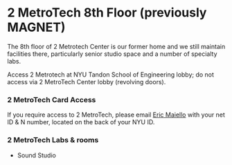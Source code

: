 # 2 MetroTech 8th Floor (previously MAGNET)

The 8th floor of 2 Metrotech Center is our former home and we still maintain facilities there, particularly senior studio space and a number of specialty labs. 

Access 2 Metrotech at NYU Tandon School of Engineering lobby; do not access via 2 MetroTech Center lobby \(revolving doors\).

### 2 MetroTech Card Access

If you require access to 2 MetroTech, please email [Eric Maiello](mailto:eric.maiello@nyu.edu) with your net ID & N number, located on the back of your NYU ID.

### 2 MetroTech Labs & rooms
* Sound Studio